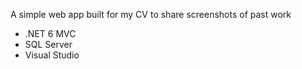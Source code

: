 A simple web app built for my CV to share screenshots of past work

- .NET 6 MVC
- SQL Server
- Visual Studio
